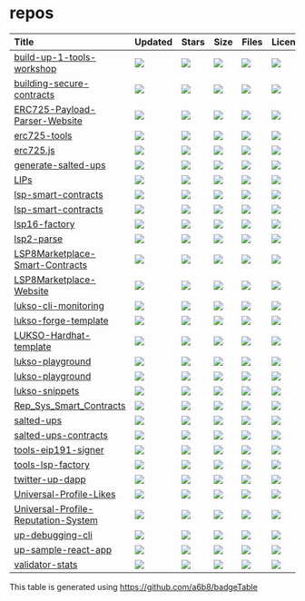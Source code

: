 # repos

| Title | Updated | Stars | Size | Files | License |
| :-- | :-- | :-- | :-- | :-- | :-- |
| [build-up-1-tools-workshop](https://github.com/Hugoo/build-up-1-tools-workshop) | <a href="https://api.github.com/repos/Hugoo/build-up-1-tools-workshop"><img src="https://img.shields.io/github/last-commit/Hugoo/build-up-1-tools-workshop?color=0E1116&logo=F3A966&logoColor=F3A966&style=flat&label="></a> | <a href="https://github.com/Hugoo/build-up-1-tools-workshop/stargazers"><img src="https://img.shields.io/github/stars/Hugoo/build-up-1-tools-workshop?color=0E1116&logo=F3A966&logoColor=F3A966&style=flat&label="></a> | <a href="https://github.com/Hugoo/build-up-1-tools-workshop"><img src="https://img.shields.io/github/repo-size/Hugoo/build-up-1-tools-workshop?color=0E1116&logo=F3A966&logoColor=F3A966&style=flat&label="></a> | <a href="https://github.com/Hugoo/build-up-1-tools-workshop"><img src="https://img.shields.io/github/directory-file-count/Hugoo/build-up-1-tools-workshop?color=0E1116&logo=F3A966&logoColor=F3A966&style=flat&label="></a> | <a href="https://github.com/Hugoo/build-up-1-tools-workshop/blob/main/LICENSE"><img src="https://img.shields.io/github/license/Hugoo/build-up-1-tools-workshop?color=0E1116&logo=F3A966&logoColor=F3A966&style=flat&label="></a> |
| [building-secure-contracts](https://github.com/skimaharvey/building-secure-contracts) | <a href="https://api.github.com/repos/skimaharvey/building-secure-contracts"><img src="https://img.shields.io/github/last-commit/skimaharvey/building-secure-contracts?color=0E1116&logo=F3A966&logoColor=F3A966&style=flat&label="></a> | <a href="https://github.com/skimaharvey/building-secure-contracts/stargazers"><img src="https://img.shields.io/github/stars/skimaharvey/building-secure-contracts?color=0E1116&logo=F3A966&logoColor=F3A966&style=flat&label="></a> | <a href="https://github.com/skimaharvey/building-secure-contracts"><img src="https://img.shields.io/github/repo-size/skimaharvey/building-secure-contracts?color=0E1116&logo=F3A966&logoColor=F3A966&style=flat&label="></a> | <a href="https://github.com/skimaharvey/building-secure-contracts"><img src="https://img.shields.io/github/directory-file-count/skimaharvey/building-secure-contracts?color=0E1116&logo=F3A966&logoColor=F3A966&style=flat&label="></a> | <a href="https://github.com/skimaharvey/building-secure-contracts/blob/main/LICENSE"><img src="https://img.shields.io/github/license/skimaharvey/building-secure-contracts?color=0E1116&logo=F3A966&logoColor=F3A966&style=flat&label="></a> |
| [ERC725-Payload-Parser-Website](https://github.com/CJ42/ERC725-Payload-Parser-Website) | <a href="https://api.github.com/repos/CJ42/ERC725-Payload-Parser-Website"><img src="https://img.shields.io/github/last-commit/CJ42/ERC725-Payload-Parser-Website?color=0E1116&logo=F3A966&logoColor=F3A966&style=flat&label="></a> | <a href="https://github.com/CJ42/ERC725-Payload-Parser-Website/stargazers"><img src="https://img.shields.io/github/stars/CJ42/ERC725-Payload-Parser-Website?color=0E1116&logo=F3A966&logoColor=F3A966&style=flat&label="></a> | <a href="https://github.com/CJ42/ERC725-Payload-Parser-Website"><img src="https://img.shields.io/github/repo-size/CJ42/ERC725-Payload-Parser-Website?color=0E1116&logo=F3A966&logoColor=F3A966&style=flat&label="></a> | <a href="https://github.com/CJ42/ERC725-Payload-Parser-Website"><img src="https://img.shields.io/github/directory-file-count/CJ42/ERC725-Payload-Parser-Website?color=0E1116&logo=F3A966&logoColor=F3A966&style=flat&label="></a> | <a href="https://github.com/CJ42/ERC725-Payload-Parser-Website/blob/main/LICENSE"><img src="https://img.shields.io/github/license/CJ42/ERC725-Payload-Parser-Website?color=0E1116&logo=F3A966&logoColor=F3A966&style=flat&label="></a> |
| [erc725-tools](https://github.com/Hugoo/erc725-tools) | <a href="https://api.github.com/repos/Hugoo/erc725-tools"><img src="https://img.shields.io/github/last-commit/Hugoo/erc725-tools?color=0E1116&logo=F3A966&logoColor=F3A966&style=flat&label="></a> | <a href="https://github.com/Hugoo/erc725-tools/stargazers"><img src="https://img.shields.io/github/stars/Hugoo/erc725-tools?color=0E1116&logo=F3A966&logoColor=F3A966&style=flat&label="></a> | <a href="https://github.com/Hugoo/erc725-tools"><img src="https://img.shields.io/github/repo-size/Hugoo/erc725-tools?color=0E1116&logo=F3A966&logoColor=F3A966&style=flat&label="></a> | <a href="https://github.com/Hugoo/erc725-tools"><img src="https://img.shields.io/github/directory-file-count/Hugoo/erc725-tools?color=0E1116&logo=F3A966&logoColor=F3A966&style=flat&label="></a> | <a href="https://github.com/Hugoo/erc725-tools/blob/main/LICENSE"><img src="https://img.shields.io/github/license/Hugoo/erc725-tools?color=0E1116&logo=F3A966&logoColor=F3A966&style=flat&label="></a> |
| [erc725.js](https://github.com/ERC725Alliance/erc725.js) | <a href="https://api.github.com/repos/ERC725Alliance/erc725.js"><img src="https://img.shields.io/github/last-commit/ERC725Alliance/erc725.js?color=0E1116&logo=F3A966&logoColor=F3A966&style=flat&label="></a> | <a href="https://github.com/ERC725Alliance/erc725.js/stargazers"><img src="https://img.shields.io/github/stars/ERC725Alliance/erc725.js?color=0E1116&logo=F3A966&logoColor=F3A966&style=flat&label="></a> | <a href="https://github.com/ERC725Alliance/erc725.js"><img src="https://img.shields.io/github/repo-size/ERC725Alliance/erc725.js?color=0E1116&logo=F3A966&logoColor=F3A966&style=flat&label="></a> | <a href="https://github.com/ERC725Alliance/erc725.js"><img src="https://img.shields.io/github/directory-file-count/ERC725Alliance/erc725.js?color=0E1116&logo=F3A966&logoColor=F3A966&style=flat&label="></a> | <a href="https://github.com/ERC725Alliance/erc725.js/blob/main/LICENSE"><img src="https://img.shields.io/github/license/ERC725Alliance/erc725.js?color=0E1116&logo=F3A966&logoColor=F3A966&style=flat&label="></a> |
| [generate-salted-ups](https://github.com/b00ste/generate-salted-ups) | <a href="https://api.github.com/repos/b00ste/generate-salted-ups"><img src="https://img.shields.io/github/last-commit/b00ste/generate-salted-ups?color=0E1116&logo=F3A966&logoColor=F3A966&style=flat&label="></a> | <a href="https://github.com/b00ste/generate-salted-ups/stargazers"><img src="https://img.shields.io/github/stars/b00ste/generate-salted-ups?color=0E1116&logo=F3A966&logoColor=F3A966&style=flat&label="></a> | <a href="https://github.com/b00ste/generate-salted-ups"><img src="https://img.shields.io/github/repo-size/b00ste/generate-salted-ups?color=0E1116&logo=F3A966&logoColor=F3A966&style=flat&label="></a> | <a href="https://github.com/b00ste/generate-salted-ups"><img src="https://img.shields.io/github/directory-file-count/b00ste/generate-salted-ups?color=0E1116&logo=F3A966&logoColor=F3A966&style=flat&label="></a> | <a href="https://github.com/b00ste/generate-salted-ups/blob/main/LICENSE"><img src="https://img.shields.io/github/license/b00ste/generate-salted-ups?color=0E1116&logo=F3A966&logoColor=F3A966&style=flat&label="></a> |
| [LIPs](https://github.com/lukso-network/LIPs) | <a href="https://api.github.com/repos/lukso-network/LIPs"><img src="https://img.shields.io/github/last-commit/lukso-network/LIPs?color=0E1116&logo=F3A966&logoColor=F3A966&style=flat&label="></a> | <a href="https://github.com/lukso-network/LIPs/stargazers"><img src="https://img.shields.io/github/stars/lukso-network/LIPs?color=0E1116&logo=F3A966&logoColor=F3A966&style=flat&label="></a> | <a href="https://github.com/lukso-network/LIPs"><img src="https://img.shields.io/github/repo-size/lukso-network/LIPs?color=0E1116&logo=F3A966&logoColor=F3A966&style=flat&label="></a> | <a href="https://github.com/lukso-network/LIPs"><img src="https://img.shields.io/github/directory-file-count/lukso-network/LIPs?color=0E1116&logo=F3A966&logoColor=F3A966&style=flat&label="></a> | <a href="https://github.com/lukso-network/LIPs/blob/main/LICENSE"><img src="https://img.shields.io/github/license/lukso-network/LIPs?color=0E1116&logo=F3A966&logoColor=F3A966&style=flat&label="></a> |
| [lsp-smart-contracts](https://github.com/lukso-network/lsp-smart-contracts) | <a href="https://api.github.com/repos/lukso-network/lsp-smart-contracts"><img src="https://img.shields.io/github/last-commit/lukso-network/lsp-smart-contracts?color=0E1116&logo=F3A966&logoColor=F3A966&style=flat&label="></a> | <a href="https://github.com/lukso-network/lsp-smart-contracts/stargazers"><img src="https://img.shields.io/github/stars/lukso-network/lsp-smart-contracts?color=0E1116&logo=F3A966&logoColor=F3A966&style=flat&label="></a> | <a href="https://github.com/lukso-network/lsp-smart-contracts"><img src="https://img.shields.io/github/repo-size/lukso-network/lsp-smart-contracts?color=0E1116&logo=F3A966&logoColor=F3A966&style=flat&label="></a> | <a href="https://github.com/lukso-network/lsp-smart-contracts"><img src="https://img.shields.io/github/directory-file-count/lukso-network/lsp-smart-contracts?color=0E1116&logo=F3A966&logoColor=F3A966&style=flat&label="></a> | <a href="https://github.com/lukso-network/lsp-smart-contracts/blob/main/LICENSE"><img src="https://img.shields.io/github/license/lukso-network/lsp-smart-contracts?color=0E1116&logo=F3A966&logoColor=F3A966&style=flat&label="></a> |
| [lsp-smart-contracts](https://github.com/skimaharvey/lsp-smart-contracts) | <a href="https://api.github.com/repos/skimaharvey/lsp-smart-contracts"><img src="https://img.shields.io/github/last-commit/skimaharvey/lsp-smart-contracts?color=0E1116&logo=F3A966&logoColor=F3A966&style=flat&label="></a> | <a href="https://github.com/skimaharvey/lsp-smart-contracts/stargazers"><img src="https://img.shields.io/github/stars/skimaharvey/lsp-smart-contracts?color=0E1116&logo=F3A966&logoColor=F3A966&style=flat&label="></a> | <a href="https://github.com/skimaharvey/lsp-smart-contracts"><img src="https://img.shields.io/github/repo-size/skimaharvey/lsp-smart-contracts?color=0E1116&logo=F3A966&logoColor=F3A966&style=flat&label="></a> | <a href="https://github.com/skimaharvey/lsp-smart-contracts"><img src="https://img.shields.io/github/directory-file-count/skimaharvey/lsp-smart-contracts?color=0E1116&logo=F3A966&logoColor=F3A966&style=flat&label="></a> | <a href="https://github.com/skimaharvey/lsp-smart-contracts/blob/main/LICENSE"><img src="https://img.shields.io/github/license/skimaharvey/lsp-smart-contracts?color=0E1116&logo=F3A966&logoColor=F3A966&style=flat&label="></a> |
| [lsp16-factory](https://github.com/skimaharvey/lsp16-factory) | <a href="https://api.github.com/repos/skimaharvey/lsp16-factory"><img src="https://img.shields.io/github/last-commit/skimaharvey/lsp16-factory?color=0E1116&logo=F3A966&logoColor=F3A966&style=flat&label="></a> | <a href="https://github.com/skimaharvey/lsp16-factory/stargazers"><img src="https://img.shields.io/github/stars/skimaharvey/lsp16-factory?color=0E1116&logo=F3A966&logoColor=F3A966&style=flat&label="></a> | <a href="https://github.com/skimaharvey/lsp16-factory"><img src="https://img.shields.io/github/repo-size/skimaharvey/lsp16-factory?color=0E1116&logo=F3A966&logoColor=F3A966&style=flat&label="></a> | <a href="https://github.com/skimaharvey/lsp16-factory"><img src="https://img.shields.io/github/directory-file-count/skimaharvey/lsp16-factory?color=0E1116&logo=F3A966&logoColor=F3A966&style=flat&label="></a> | <a href="https://github.com/skimaharvey/lsp16-factory/blob/main/LICENSE"><img src="https://img.shields.io/github/license/skimaharvey/lsp16-factory?color=0E1116&logo=F3A966&logoColor=F3A966&style=flat&label="></a> |
| [lsp2-parse](https://github.com/Hugoo/lsp2-parse) | <a href="https://api.github.com/repos/Hugoo/lsp2-parse"><img src="https://img.shields.io/github/last-commit/Hugoo/lsp2-parse?color=0E1116&logo=F3A966&logoColor=F3A966&style=flat&label="></a> | <a href="https://github.com/Hugoo/lsp2-parse/stargazers"><img src="https://img.shields.io/github/stars/Hugoo/lsp2-parse?color=0E1116&logo=F3A966&logoColor=F3A966&style=flat&label="></a> | <a href="https://github.com/Hugoo/lsp2-parse"><img src="https://img.shields.io/github/repo-size/Hugoo/lsp2-parse?color=0E1116&logo=F3A966&logoColor=F3A966&style=flat&label="></a> | <a href="https://github.com/Hugoo/lsp2-parse"><img src="https://img.shields.io/github/directory-file-count/Hugoo/lsp2-parse?color=0E1116&logo=F3A966&logoColor=F3A966&style=flat&label="></a> | <a href="https://github.com/Hugoo/lsp2-parse/blob/main/LICENSE"><img src="https://img.shields.io/github/license/Hugoo/lsp2-parse?color=0E1116&logo=F3A966&logoColor=F3A966&style=flat&label="></a> |
| [LSP8Marketplace-Smart-Contracts](https://github.com/b00ste/LSP8Marketplace-Smart-Contracts) | <a href="https://api.github.com/repos/b00ste/LSP8Marketplace-Smart-Contracts"><img src="https://img.shields.io/github/last-commit/b00ste/LSP8Marketplace-Smart-Contracts?color=0E1116&logo=F3A966&logoColor=F3A966&style=flat&label="></a> | <a href="https://github.com/b00ste/LSP8Marketplace-Smart-Contracts/stargazers"><img src="https://img.shields.io/github/stars/b00ste/LSP8Marketplace-Smart-Contracts?color=0E1116&logo=F3A966&logoColor=F3A966&style=flat&label="></a> | <a href="https://github.com/b00ste/LSP8Marketplace-Smart-Contracts"><img src="https://img.shields.io/github/repo-size/b00ste/LSP8Marketplace-Smart-Contracts?color=0E1116&logo=F3A966&logoColor=F3A966&style=flat&label="></a> | <a href="https://github.com/b00ste/LSP8Marketplace-Smart-Contracts"><img src="https://img.shields.io/github/directory-file-count/b00ste/LSP8Marketplace-Smart-Contracts?color=0E1116&logo=F3A966&logoColor=F3A966&style=flat&label="></a> | <a href="https://github.com/b00ste/LSP8Marketplace-Smart-Contracts/blob/main/LICENSE"><img src="https://img.shields.io/github/license/b00ste/LSP8Marketplace-Smart-Contracts?color=0E1116&logo=F3A966&logoColor=F3A966&style=flat&label="></a> |
| [LSP8Marketplace-Website](https://github.com/b00ste/LSP8Marketplace-Website) | <a href="https://api.github.com/repos/b00ste/LSP8Marketplace-Website"><img src="https://img.shields.io/github/last-commit/b00ste/LSP8Marketplace-Website?color=0E1116&logo=F3A966&logoColor=F3A966&style=flat&label="></a> | <a href="https://github.com/b00ste/LSP8Marketplace-Website/stargazers"><img src="https://img.shields.io/github/stars/b00ste/LSP8Marketplace-Website?color=0E1116&logo=F3A966&logoColor=F3A966&style=flat&label="></a> | <a href="https://github.com/b00ste/LSP8Marketplace-Website"><img src="https://img.shields.io/github/repo-size/b00ste/LSP8Marketplace-Website?color=0E1116&logo=F3A966&logoColor=F3A966&style=flat&label="></a> | <a href="https://github.com/b00ste/LSP8Marketplace-Website"><img src="https://img.shields.io/github/directory-file-count/b00ste/LSP8Marketplace-Website?color=0E1116&logo=F3A966&logoColor=F3A966&style=flat&label="></a> | <a href="https://github.com/b00ste/LSP8Marketplace-Website/blob/main/LICENSE"><img src="https://img.shields.io/github/license/b00ste/LSP8Marketplace-Website?color=0E1116&logo=F3A966&logoColor=F3A966&style=flat&label="></a> |
| [lukso-cli-monitoring](https://github.com/Hugoo/lukso-cli-monitoring) | <a href="https://api.github.com/repos/Hugoo/lukso-cli-monitoring"><img src="https://img.shields.io/github/last-commit/Hugoo/lukso-cli-monitoring?color=0E1116&logo=F3A966&logoColor=F3A966&style=flat&label="></a> | <a href="https://github.com/Hugoo/lukso-cli-monitoring/stargazers"><img src="https://img.shields.io/github/stars/Hugoo/lukso-cli-monitoring?color=0E1116&logo=F3A966&logoColor=F3A966&style=flat&label="></a> | <a href="https://github.com/Hugoo/lukso-cli-monitoring"><img src="https://img.shields.io/github/repo-size/Hugoo/lukso-cli-monitoring?color=0E1116&logo=F3A966&logoColor=F3A966&style=flat&label="></a> | <a href="https://github.com/Hugoo/lukso-cli-monitoring"><img src="https://img.shields.io/github/directory-file-count/Hugoo/lukso-cli-monitoring?color=0E1116&logo=F3A966&logoColor=F3A966&style=flat&label="></a> | <a href="https://github.com/Hugoo/lukso-cli-monitoring/blob/main/LICENSE"><img src="https://img.shields.io/github/license/Hugoo/lukso-cli-monitoring?color=0E1116&logo=F3A966&logoColor=F3A966&style=flat&label="></a> |
| [lukso-forge-template](https://github.com/CJ42/lukso-forge-template) | <a href="https://api.github.com/repos/CJ42/lukso-forge-template"><img src="https://img.shields.io/github/last-commit/CJ42/lukso-forge-template?color=0E1116&logo=F3A966&logoColor=F3A966&style=flat&label="></a> | <a href="https://github.com/CJ42/lukso-forge-template/stargazers"><img src="https://img.shields.io/github/stars/CJ42/lukso-forge-template?color=0E1116&logo=F3A966&logoColor=F3A966&style=flat&label="></a> | <a href="https://github.com/CJ42/lukso-forge-template"><img src="https://img.shields.io/github/repo-size/CJ42/lukso-forge-template?color=0E1116&logo=F3A966&logoColor=F3A966&style=flat&label="></a> | <a href="https://github.com/CJ42/lukso-forge-template"><img src="https://img.shields.io/github/directory-file-count/CJ42/lukso-forge-template?color=0E1116&logo=F3A966&logoColor=F3A966&style=flat&label="></a> | <a href="https://github.com/CJ42/lukso-forge-template/blob/main/LICENSE"><img src="https://img.shields.io/github/license/CJ42/lukso-forge-template?color=0E1116&logo=F3A966&logoColor=F3A966&style=flat&label="></a> |
| [LUKSO-Hardhat-template](https://github.com/CJ42/LUKSO-Hardhat-template) | <a href="https://api.github.com/repos/CJ42/LUKSO-Hardhat-template"><img src="https://img.shields.io/github/last-commit/CJ42/LUKSO-Hardhat-template?color=0E1116&logo=F3A966&logoColor=F3A966&style=flat&label="></a> | <a href="https://github.com/CJ42/LUKSO-Hardhat-template/stargazers"><img src="https://img.shields.io/github/stars/CJ42/LUKSO-Hardhat-template?color=0E1116&logo=F3A966&logoColor=F3A966&style=flat&label="></a> | <a href="https://github.com/CJ42/LUKSO-Hardhat-template"><img src="https://img.shields.io/github/repo-size/CJ42/LUKSO-Hardhat-template?color=0E1116&logo=F3A966&logoColor=F3A966&style=flat&label="></a> | <a href="https://github.com/CJ42/LUKSO-Hardhat-template"><img src="https://img.shields.io/github/directory-file-count/CJ42/LUKSO-Hardhat-template?color=0E1116&logo=F3A966&logoColor=F3A966&style=flat&label="></a> | <a href="https://github.com/CJ42/LUKSO-Hardhat-template/blob/main/LICENSE"><img src="https://img.shields.io/github/license/CJ42/LUKSO-Hardhat-template?color=0E1116&logo=F3A966&logoColor=F3A966&style=flat&label="></a> |
| [lukso-playground](https://github.com/skimaharvey/lukso-playground) | <a href="https://api.github.com/repos/skimaharvey/lukso-playground"><img src="https://img.shields.io/github/last-commit/skimaharvey/lukso-playground?color=0E1116&logo=F3A966&logoColor=F3A966&style=flat&label="></a> | <a href="https://github.com/skimaharvey/lukso-playground/stargazers"><img src="https://img.shields.io/github/stars/skimaharvey/lukso-playground?color=0E1116&logo=F3A966&logoColor=F3A966&style=flat&label="></a> | <a href="https://github.com/skimaharvey/lukso-playground"><img src="https://img.shields.io/github/repo-size/skimaharvey/lukso-playground?color=0E1116&logo=F3A966&logoColor=F3A966&style=flat&label="></a> | <a href="https://github.com/skimaharvey/lukso-playground"><img src="https://img.shields.io/github/directory-file-count/skimaharvey/lukso-playground?color=0E1116&logo=F3A966&logoColor=F3A966&style=flat&label="></a> | <a href="https://github.com/skimaharvey/lukso-playground/blob/main/LICENSE"><img src="https://img.shields.io/github/license/skimaharvey/lukso-playground?color=0E1116&logo=F3A966&logoColor=F3A966&style=flat&label="></a> |
| [lukso-playground](https://github.com/CJ42/lukso-playground) | <a href="https://api.github.com/repos/CJ42/lukso-playground"><img src="https://img.shields.io/github/last-commit/CJ42/lukso-playground?color=0E1116&logo=F3A966&logoColor=F3A966&style=flat&label="></a> | <a href="https://github.com/CJ42/lukso-playground/stargazers"><img src="https://img.shields.io/github/stars/CJ42/lukso-playground?color=0E1116&logo=F3A966&logoColor=F3A966&style=flat&label="></a> | <a href="https://github.com/CJ42/lukso-playground"><img src="https://img.shields.io/github/repo-size/CJ42/lukso-playground?color=0E1116&logo=F3A966&logoColor=F3A966&style=flat&label="></a> | <a href="https://github.com/CJ42/lukso-playground"><img src="https://img.shields.io/github/directory-file-count/CJ42/lukso-playground?color=0E1116&logo=F3A966&logoColor=F3A966&style=flat&label="></a> | <a href="https://github.com/CJ42/lukso-playground/blob/main/LICENSE"><img src="https://img.shields.io/github/license/CJ42/lukso-playground?color=0E1116&logo=F3A966&logoColor=F3A966&style=flat&label="></a> |
| [lukso-snippets](https://github.com/Hugoo/lukso-snippets) | <a href="https://api.github.com/repos/Hugoo/lukso-snippets"><img src="https://img.shields.io/github/last-commit/Hugoo/lukso-snippets?color=0E1116&logo=F3A966&logoColor=F3A966&style=flat&label="></a> | <a href="https://github.com/Hugoo/lukso-snippets/stargazers"><img src="https://img.shields.io/github/stars/Hugoo/lukso-snippets?color=0E1116&logo=F3A966&logoColor=F3A966&style=flat&label="></a> | <a href="https://github.com/Hugoo/lukso-snippets"><img src="https://img.shields.io/github/repo-size/Hugoo/lukso-snippets?color=0E1116&logo=F3A966&logoColor=F3A966&style=flat&label="></a> | <a href="https://github.com/Hugoo/lukso-snippets"><img src="https://img.shields.io/github/directory-file-count/Hugoo/lukso-snippets?color=0E1116&logo=F3A966&logoColor=F3A966&style=flat&label="></a> | <a href="https://github.com/Hugoo/lukso-snippets/blob/main/LICENSE"><img src="https://img.shields.io/github/license/Hugoo/lukso-snippets?color=0E1116&logo=F3A966&logoColor=F3A966&style=flat&label="></a> |
| [Rep_Sys_Smart_Contracts](https://github.com/b00ste/Rep_Sys_Smart_Contracts) | <a href="https://api.github.com/repos/b00ste/Rep_Sys_Smart_Contracts"><img src="https://img.shields.io/github/last-commit/b00ste/Rep_Sys_Smart_Contracts?color=0E1116&logo=F3A966&logoColor=F3A966&style=flat&label="></a> | <a href="https://github.com/b00ste/Rep_Sys_Smart_Contracts/stargazers"><img src="https://img.shields.io/github/stars/b00ste/Rep_Sys_Smart_Contracts?color=0E1116&logo=F3A966&logoColor=F3A966&style=flat&label="></a> | <a href="https://github.com/b00ste/Rep_Sys_Smart_Contracts"><img src="https://img.shields.io/github/repo-size/b00ste/Rep_Sys_Smart_Contracts?color=0E1116&logo=F3A966&logoColor=F3A966&style=flat&label="></a> | <a href="https://github.com/b00ste/Rep_Sys_Smart_Contracts"><img src="https://img.shields.io/github/directory-file-count/b00ste/Rep_Sys_Smart_Contracts?color=0E1116&logo=F3A966&logoColor=F3A966&style=flat&label="></a> | <a href="https://github.com/b00ste/Rep_Sys_Smart_Contracts/blob/main/LICENSE"><img src="https://img.shields.io/github/license/b00ste/Rep_Sys_Smart_Contracts?color=0E1116&logo=F3A966&logoColor=F3A966&style=flat&label="></a> |
| [salted-ups](https://github.com/b00ste/salted-ups) | <a href="https://api.github.com/repos/b00ste/salted-ups"><img src="https://img.shields.io/github/last-commit/b00ste/salted-ups?color=0E1116&logo=F3A966&logoColor=F3A966&style=flat&label="></a> | <a href="https://github.com/b00ste/salted-ups/stargazers"><img src="https://img.shields.io/github/stars/b00ste/salted-ups?color=0E1116&logo=F3A966&logoColor=F3A966&style=flat&label="></a> | <a href="https://github.com/b00ste/salted-ups"><img src="https://img.shields.io/github/repo-size/b00ste/salted-ups?color=0E1116&logo=F3A966&logoColor=F3A966&style=flat&label="></a> | <a href="https://github.com/b00ste/salted-ups"><img src="https://img.shields.io/github/directory-file-count/b00ste/salted-ups?color=0E1116&logo=F3A966&logoColor=F3A966&style=flat&label="></a> | <a href="https://github.com/b00ste/salted-ups/blob/main/LICENSE"><img src="https://img.shields.io/github/license/b00ste/salted-ups?color=0E1116&logo=F3A966&logoColor=F3A966&style=flat&label="></a> |
| [salted-ups-contracts](https://github.com/b00ste/salted-ups-contracts) | <a href="https://api.github.com/repos/b00ste/salted-ups-contracts"><img src="https://img.shields.io/github/last-commit/b00ste/salted-ups-contracts?color=0E1116&logo=F3A966&logoColor=F3A966&style=flat&label="></a> | <a href="https://github.com/b00ste/salted-ups-contracts/stargazers"><img src="https://img.shields.io/github/stars/b00ste/salted-ups-contracts?color=0E1116&logo=F3A966&logoColor=F3A966&style=flat&label="></a> | <a href="https://github.com/b00ste/salted-ups-contracts"><img src="https://img.shields.io/github/repo-size/b00ste/salted-ups-contracts?color=0E1116&logo=F3A966&logoColor=F3A966&style=flat&label="></a> | <a href="https://github.com/b00ste/salted-ups-contracts"><img src="https://img.shields.io/github/directory-file-count/b00ste/salted-ups-contracts?color=0E1116&logo=F3A966&logoColor=F3A966&style=flat&label="></a> | <a href="https://github.com/b00ste/salted-ups-contracts/blob/main/LICENSE"><img src="https://img.shields.io/github/license/b00ste/salted-ups-contracts?color=0E1116&logo=F3A966&logoColor=F3A966&style=flat&label="></a> |
| [tools-eip191-signer](https://github.com/lukso-network/tools-eip191-signer) | <a href="https://api.github.com/repos/lukso-network/tools-eip191-signer"><img src="https://img.shields.io/github/last-commit/lukso-network/tools-eip191-signer?color=0E1116&logo=F3A966&logoColor=F3A966&style=flat&label="></a> | <a href="https://github.com/lukso-network/tools-eip191-signer/stargazers"><img src="https://img.shields.io/github/stars/lukso-network/tools-eip191-signer?color=0E1116&logo=F3A966&logoColor=F3A966&style=flat&label="></a> | <a href="https://github.com/lukso-network/tools-eip191-signer"><img src="https://img.shields.io/github/repo-size/lukso-network/tools-eip191-signer?color=0E1116&logo=F3A966&logoColor=F3A966&style=flat&label="></a> | <a href="https://github.com/lukso-network/tools-eip191-signer"><img src="https://img.shields.io/github/directory-file-count/lukso-network/tools-eip191-signer?color=0E1116&logo=F3A966&logoColor=F3A966&style=flat&label="></a> | <a href="https://github.com/lukso-network/tools-eip191-signer/blob/main/LICENSE"><img src="https://img.shields.io/github/license/lukso-network/tools-eip191-signer?color=0E1116&logo=F3A966&logoColor=F3A966&style=flat&label="></a> |
| [tools-lsp-factory](https://github.com/lukso-network/tools-lsp-factory) | <a href="https://api.github.com/repos/lukso-network/tools-lsp-factory"><img src="https://img.shields.io/github/last-commit/lukso-network/tools-lsp-factory?color=0E1116&logo=F3A966&logoColor=F3A966&style=flat&label="></a> | <a href="https://github.com/lukso-network/tools-lsp-factory/stargazers"><img src="https://img.shields.io/github/stars/lukso-network/tools-lsp-factory?color=0E1116&logo=F3A966&logoColor=F3A966&style=flat&label="></a> | <a href="https://github.com/lukso-network/tools-lsp-factory"><img src="https://img.shields.io/github/repo-size/lukso-network/tools-lsp-factory?color=0E1116&logo=F3A966&logoColor=F3A966&style=flat&label="></a> | <a href="https://github.com/lukso-network/tools-lsp-factory"><img src="https://img.shields.io/github/directory-file-count/lukso-network/tools-lsp-factory?color=0E1116&logo=F3A966&logoColor=F3A966&style=flat&label="></a> | <a href="https://github.com/lukso-network/tools-lsp-factory/blob/main/LICENSE"><img src="https://img.shields.io/github/license/lukso-network/tools-lsp-factory?color=0E1116&logo=F3A966&logoColor=F3A966&style=flat&label="></a> |
| [twitter-up-dapp](https://github.com/CJ42/twitter-up-dapp) | <a href="https://api.github.com/repos/CJ42/twitter-up-dapp"><img src="https://img.shields.io/github/last-commit/CJ42/twitter-up-dapp?color=0E1116&logo=F3A966&logoColor=F3A966&style=flat&label="></a> | <a href="https://github.com/CJ42/twitter-up-dapp/stargazers"><img src="https://img.shields.io/github/stars/CJ42/twitter-up-dapp?color=0E1116&logo=F3A966&logoColor=F3A966&style=flat&label="></a> | <a href="https://github.com/CJ42/twitter-up-dapp"><img src="https://img.shields.io/github/repo-size/CJ42/twitter-up-dapp?color=0E1116&logo=F3A966&logoColor=F3A966&style=flat&label="></a> | <a href="https://github.com/CJ42/twitter-up-dapp"><img src="https://img.shields.io/github/directory-file-count/CJ42/twitter-up-dapp?color=0E1116&logo=F3A966&logoColor=F3A966&style=flat&label="></a> | <a href="https://github.com/CJ42/twitter-up-dapp/blob/main/LICENSE"><img src="https://img.shields.io/github/license/CJ42/twitter-up-dapp?color=0E1116&logo=F3A966&logoColor=F3A966&style=flat&label="></a> |
| [Universal-Profile-Likes](https://github.com/b00ste/Universal-Profile-Likes) | <a href="https://api.github.com/repos/b00ste/Universal-Profile-Likes"><img src="https://img.shields.io/github/last-commit/b00ste/Universal-Profile-Likes?color=0E1116&logo=F3A966&logoColor=F3A966&style=flat&label="></a> | <a href="https://github.com/b00ste/Universal-Profile-Likes/stargazers"><img src="https://img.shields.io/github/stars/b00ste/Universal-Profile-Likes?color=0E1116&logo=F3A966&logoColor=F3A966&style=flat&label="></a> | <a href="https://github.com/b00ste/Universal-Profile-Likes"><img src="https://img.shields.io/github/repo-size/b00ste/Universal-Profile-Likes?color=0E1116&logo=F3A966&logoColor=F3A966&style=flat&label="></a> | <a href="https://github.com/b00ste/Universal-Profile-Likes"><img src="https://img.shields.io/github/directory-file-count/b00ste/Universal-Profile-Likes?color=0E1116&logo=F3A966&logoColor=F3A966&style=flat&label="></a> | <a href="https://github.com/b00ste/Universal-Profile-Likes/blob/main/LICENSE"><img src="https://img.shields.io/github/license/b00ste/Universal-Profile-Likes?color=0E1116&logo=F3A966&logoColor=F3A966&style=flat&label="></a> |
| [Universal-Profile-Reputation-System](https://github.com/b00ste/Universal-Profile-Reputation-System) | <a href="https://api.github.com/repos/b00ste/Universal-Profile-Reputation-System"><img src="https://img.shields.io/github/last-commit/b00ste/Universal-Profile-Reputation-System?color=0E1116&logo=F3A966&logoColor=F3A966&style=flat&label="></a> | <a href="https://github.com/b00ste/Universal-Profile-Reputation-System/stargazers"><img src="https://img.shields.io/github/stars/b00ste/Universal-Profile-Reputation-System?color=0E1116&logo=F3A966&logoColor=F3A966&style=flat&label="></a> | <a href="https://github.com/b00ste/Universal-Profile-Reputation-System"><img src="https://img.shields.io/github/repo-size/b00ste/Universal-Profile-Reputation-System?color=0E1116&logo=F3A966&logoColor=F3A966&style=flat&label="></a> | <a href="https://github.com/b00ste/Universal-Profile-Reputation-System"><img src="https://img.shields.io/github/directory-file-count/b00ste/Universal-Profile-Reputation-System?color=0E1116&logo=F3A966&logoColor=F3A966&style=flat&label="></a> | <a href="https://github.com/b00ste/Universal-Profile-Reputation-System/blob/main/LICENSE"><img src="https://img.shields.io/github/license/b00ste/Universal-Profile-Reputation-System?color=0E1116&logo=F3A966&logoColor=F3A966&style=flat&label="></a> |
| [up-debugging-cli](https://github.com/b00ste/up-debugging-cli) | <a href="https://api.github.com/repos/b00ste/up-debugging-cli"><img src="https://img.shields.io/github/last-commit/b00ste/up-debugging-cli?color=0E1116&logo=F3A966&logoColor=F3A966&style=flat&label="></a> | <a href="https://github.com/b00ste/up-debugging-cli/stargazers"><img src="https://img.shields.io/github/stars/b00ste/up-debugging-cli?color=0E1116&logo=F3A966&logoColor=F3A966&style=flat&label="></a> | <a href="https://github.com/b00ste/up-debugging-cli"><img src="https://img.shields.io/github/repo-size/b00ste/up-debugging-cli?color=0E1116&logo=F3A966&logoColor=F3A966&style=flat&label="></a> | <a href="https://github.com/b00ste/up-debugging-cli"><img src="https://img.shields.io/github/directory-file-count/b00ste/up-debugging-cli?color=0E1116&logo=F3A966&logoColor=F3A966&style=flat&label="></a> | <a href="https://github.com/b00ste/up-debugging-cli/blob/main/LICENSE"><img src="https://img.shields.io/github/license/b00ste/up-debugging-cli?color=0E1116&logo=F3A966&logoColor=F3A966&style=flat&label="></a> |
| [up-sample-react-app](https://github.com/Hugoo/up-sample-react-app) | <a href="https://api.github.com/repos/Hugoo/up-sample-react-app"><img src="https://img.shields.io/github/last-commit/Hugoo/up-sample-react-app?color=0E1116&logo=F3A966&logoColor=F3A966&style=flat&label="></a> | <a href="https://github.com/Hugoo/up-sample-react-app/stargazers"><img src="https://img.shields.io/github/stars/Hugoo/up-sample-react-app?color=0E1116&logo=F3A966&logoColor=F3A966&style=flat&label="></a> | <a href="https://github.com/Hugoo/up-sample-react-app"><img src="https://img.shields.io/github/repo-size/Hugoo/up-sample-react-app?color=0E1116&logo=F3A966&logoColor=F3A966&style=flat&label="></a> | <a href="https://github.com/Hugoo/up-sample-react-app"><img src="https://img.shields.io/github/directory-file-count/Hugoo/up-sample-react-app?color=0E1116&logo=F3A966&logoColor=F3A966&style=flat&label="></a> | <a href="https://github.com/Hugoo/up-sample-react-app/blob/main/LICENSE"><img src="https://img.shields.io/github/license/Hugoo/up-sample-react-app?color=0E1116&logo=F3A966&logoColor=F3A966&style=flat&label="></a> |
| [validator-stats](https://github.com/b00ste/validator-stats) | <a href="https://api.github.com/repos/b00ste/validator-stats"><img src="https://img.shields.io/github/last-commit/b00ste/validator-stats?color=0E1116&logo=F3A966&logoColor=F3A966&style=flat&label="></a> | <a href="https://github.com/b00ste/validator-stats/stargazers"><img src="https://img.shields.io/github/stars/b00ste/validator-stats?color=0E1116&logo=F3A966&logoColor=F3A966&style=flat&label="></a> | <a href="https://github.com/b00ste/validator-stats"><img src="https://img.shields.io/github/repo-size/b00ste/validator-stats?color=0E1116&logo=F3A966&logoColor=F3A966&style=flat&label="></a> | <a href="https://github.com/b00ste/validator-stats"><img src="https://img.shields.io/github/directory-file-count/b00ste/validator-stats?color=0E1116&logo=F3A966&logoColor=F3A966&style=flat&label="></a> | <a href="https://github.com/b00ste/validator-stats/blob/main/LICENSE"><img src="https://img.shields.io/github/license/b00ste/validator-stats?color=0E1116&logo=F3A966&logoColor=F3A966&style=flat&label="></a> |

This table is generated using https://github.com/a6b8/badgeTable
